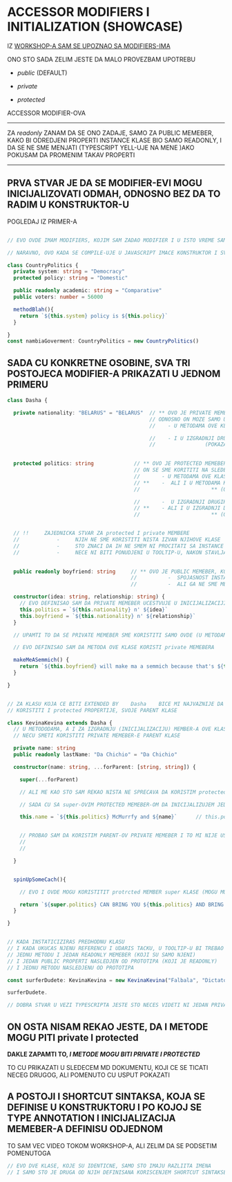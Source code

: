 # ACCESSOR MODIFIERS I INITIALIZATION (SHOWCASE)

IZ [WORKSHOP-A SAM SE UPOZNAO SA MODIFIERS-IMA](https://github.com/Rade58/apis_trying_out_and_practicing/blob/master/TYPESCRIPT/BELESKE/c%29%20KLASE/2.%20ACCESSOR%20MODIFIERS%20I%20INITIALIZATION.md)

ONO STO SADA ZELIM JESTE DA MALO PROVEZBAM UPOTREBU

- *public* (DEFAULT)

- *private*

- *protected*

ACCESSOR MODIFIER-OVA

******

ZA *readonly* ZANAM DA SE ONO ZADAJE, SAMO ZA PUBLIC MEMEBER, KAKO BI ODREDJENI PROPERTI INSTANCE KLASE BIO SAMO READONLY, I DA SE NE SME MENJATI (TYPESCRIPT YELL-UJE NA MENE )AKO POKUSAM DA PROMENIM TAKAV PROPERTI

******

## PRVA STVAR JE DA SE MODIFIER-EVI MOGU INICIJALIZOVATI ODMAH, ODNOSNO BEZ DA TO RADIM U KONSTRUKTOR-U

POGLEDAJ IZ PRIMER-A

```typescript

// EVO OVDE IMAM MODIFIERS, KOJIM SAM ZADAO MODIFIER I U ISTO VREME SAM IH I INICIJALIZOVAO

// NARAVNO, OVO KADA SE COMPILE-UJE U JAVASCRIPT IMACE KONSTRUKTOR I SVE CE BITI INICIJALIZOVANO U NJEMU

class CountryPolitics {
  private system: string = "Democracy"
  protected policy: string = "Domestic"

  public readonly academic: string = "Comparative"
  public voters: number = 56000

  methodBlah(){
    return `${this.system} policy is ${this.policy}`
  }

}
const nambiaGoverment: CountryPolitics = new CountryPolitics()
```

## SADA CU KONKRETNE OSOBINE, SVA TRI POSTOJECA MODIFIER-A PRIKAZATI U JEDNOM PRIMERU

```typescript
class Dasha {

  private nationality: "BELARUS" = "BELARUS"  // ** OVO JE PRIVATE MEMEBER (TO ZNACI DA SE NE SME KORISTITI IZVAN OVE KLASE)
                                              // ODNOSNO ON MOZE SAMO UCESTVOVASTI, ODNSNO BITI UPOTREBLJEN
                                              //    - U METODAMA OVE KLASE (POKAZAO U METODI OVE KLASE)

                                              //    - I U IZGRADNJI DRUGIH MEMEBERA OVE KLASE (A TO SE RADI U KONSTRUKTORU)
                                              //                (POKAZAO U KONSTRUKTORU OVE KLASE)

  
  protected politics: string             // ** OVO JE PROTECTED MEMEBER (KOJI SE PONASA PRIVATE SAM ODO ODREDJENOG NIVOP)
                                         // ON SE SME KORITITI NA SLEDECIM MESTIMA
                                         //       - U METODAMA OVE KLASE (STO JE NESPORNO)
                                         // **    -  ALI I U METODAMA KLASE, KOJU OVA KLASALA EXTEND-UJE 
                                         //                       ** (ODNOSNO U METODI *CHILD* KLASE) 

                                         //       -  U IZGRADNJI DRUGIH MEMEBERA OVE KLASE (STO JE NESPORNO)
                                         // **    - ALI I U IZGRADNJI DRUGIH MEMEBERA KLASE, KOJU OVA KLASA EXTENDUJE      
                                         //                       ** (ODNOSNO U KONSTRUKTORU CHILD KLASE) 


  // !!     ZAJEDNICKA STVAR ZA protected I private MEMBERE     
  //            -     NJIH NE SME KORISTITI NISTA IZVAN NJIHOVE KLASE
  //            -     STO ZNACI DA IH NE SMEM NI PROCITATI SA INSTANCE
  //            -     NECE NI BITI PONUDJENI U TOOLTIP-U, NAKON STAVLJANJA DOT-A POSLE INSTANCE

  
  public readonly boyfriend: string     // ** OVO JE PUBLIC MEMEBER, KOJI JE READ-ONLY   
                                        //          -  SPOJASNOST INSTANCE MU MOZE PRISTUPITI
                                        //          -  ALI GA NE SME MENJATI

  constructor(idea: string, relationship: string) {
    // EVO DEFINISAO SAM DA PRIVATE MEMEBER UCESTVUJE U INICIJALIZACIJI PROTECTED I PUBLIC MEMEBER-A
    this.politics = `${this.nationality} n' ${idea}`
    this.boyfriend = `${this.nationality} n' ${relationship}`
  }

  // UPAMTI TO DA SE PRIVATE MEMEBER SME KORISTITI SAMO OVDE (U METODAMA I IU IZGRADNJI MEMEBERA SVOJE KLASE)

  // EVO DEFINISAO SAM DA METODA OVE KLASE KORISTI private MEMEBERA

  makeMeASemmich() {
    return `${this.boyfriend} will make ma a semmich because that's ${this.nationality}`
  }

}


// ZA KLASU KOJA CE BITI EXTENDED BY    Dasha    BICE MI NAJVAZNIJE DA POKAZEM, KAKO TA CHILD KLASA, MOZE
// KORISTITI I protected PROPERTIJE, SVOJE PARENT KLASE

class KevinaKevina extends Dasha {
  // U METODODAMA, A I ZA IZGRADNJU (INICIJALIZACIJU) MEMBER-A OVE KLASE
  // NECU SMETI KORISTITI PRIVATE MEMEBER-E PARENT KLASE

  private name: string
  public readonly lastName: "Da Chichio" = "Da Chichio"

  constructor(name: string, ...forParent: [string, string]) {

    super(...forParent)

    // ALI ME KAO STO SAM REKAO NISTA NE SPRECAVA DA KORISTIM protected MEMBERE PARENT KLASE

    // SADA CU SA super-OVIM PROTECTED MEMEBER-OM DA INICIJALIZUJEM JEDAN MEMEBER OVE KLASE

    this.name = `${this.politics} McMurrfy and ${name}`      // this.politics JE PROTECTED MEMBER Dasha KLASE


    // PROBAO SAM DA KORISTIM PARENT-OV PRIVATE MEMEBER I TO MI NIJE USPELO (TAKO I TREBA) (NEMA GA U
    //                                                                                    PONUDJENIM STVARIMA
    //                                                                                (TOOLTIP-U, KADA PRITISNEM TACKU))

  }


  spinUpSomeCach(){

    // EVO I OVDE MOGU KORISTITIT protrcted MEMBER super KLASE (MOGU MU PRISTUPITI I NA this-U, ALI I NA super-U)

    return `${super.politics} CAN BRING YOU ${this.politics} AND BRING YOU TO ${this.name}`
  }

}


// KADA INSTATICIZIRAS PREDHODNU KLASU
// I KADA UKUCAS NJENU REFERENCU I UDARIS TACKU, U TOOLTIP-U BI TREBAO SAM ODA VIDIS
// JEDNU METODU I JEDAN READONLY MEMEBER (KOJI SU SAMO NJENI)
// I JEDAN PUBLIC PROPERTI NASLEDJEN OD PROTOTIPA (KOJI JE READONLY)
// I JEDNU METODU NASLEDJENU OD PROTOTIPA

const surferDudete: KevinaKevina = new KevinaKevina("Falbala", "Dictatorship", "spouses")

surferDudete.

// DOBRA STVAR U VEZI TYPESCRIPTA JESTE STO NECES VIDETI NI JEDAN PRIVATE MEMEBER ,A NI JEDAN NASLEDJENI PROTECTED MEMEBER
```

## ON OSTA NISAM REKAO JESTE, DA I METODE MOGU PITI private I protected

**DAKLE ZAPAMTI TO, *I METODE MOGU BITI PRIVATE I PROTECTED***

TO CU PRIKAZATI U SLEDECEM MD DOKUMENTU, KOJI CE SE TICATI NECEG DRUGOG, ALI POMENUTO CU USPUT POKAZATI

## A POSTOJI I SHORTCUT SINTAKSA, KOJA SE DEFINISE U KONSTRUKTORU I PO KOJOJ SE TYPE ANNOTATION I INICIJALIZACIJA MEMEBER-A DEFINISU ODJEDNOM

TO SAM VEC VIDEO TOKOM WORKSHOP-A, ALI ZELIM DA SE PODSETIM POMENUTOGA

```typescript
// EVO DVE KLASE, KOJE SU IDENTICNE, SAMO STO IMAJU RAZLIITA IMENA
// I SAMO STO JE DRUGA OD NJIH DEFINISANA KORISCENJEM SHORTCUT SINTAKSE

```
